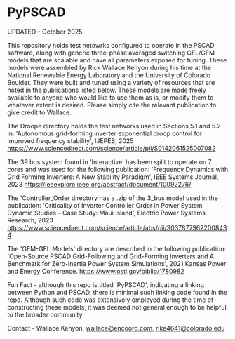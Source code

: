 # PyPSCAD

UPDATED - October 2025.

This repository holds test netowrks configured to operate in the PSCAD software, along with generic three-phase averaged switching GFL/GFM models that are scalable and have all parameters exposed for tuning. These models were assembled by Rick Wallace Kenyon during his time at the National Renewable Energy Laboratory and the University of Colorado Boulder. They were built and tuned using a variety of resources that are noted in the publications listed below. These models are made freely available to anyone who would like to use them as is, or modify them to whatever extent is desired. Please simply cite the relevant publication to give credit to Wallace.

The Droope directory holds the test networks used in Sections 5.1 and 5.2 in:
'Autonomous grid-forming inverter exponential droop control for improved frequency stability', IJEPES, 2025
https://www.sciencedirect.com/science/article/pii/S0142061525007082
 
The 39 bus system found in 'Interactive' has been split to operate on 7 cores and was used for the following publication:
 'Frequency Dynamics with Grid Forming Inverters: A New Stability Paradigm', IEEE Systems Journal, 2023
https://ieeexplore.ieee.org/abstract/document/10092276/

The 'Controller_Order directory has a .zip of the 3_bus model used in the publication:
'Criticality of Inverter Controller Order in Power System Dynamic Studies – Case Study: Maui Island', Electric Power Systems Research, 2023
https://www.sciencedirect.com/science/article/abs/pii/S0378779622008434

The 'GFM-GFL Models' directory are described in the following publication:
'Open-Source PSCAD Grid-Following and Grid-Forming Inverters and A Benchmark for Zero-Inertia Power System Simulations', 2021 Kansas Power and Energy Conference.
https://www.osti.gov/biblio/1780982

Fun Fact - although this repo is titled 'PyPSCAD', indicating a linking between Python and PSCAD, there is minimal such linking code found in the repo. Although such code was extensively employed during the time of constructing these models, it was deemed not general enough to be helpful to the broader community.

Contact - Wallace Kenyon, wallace@encoord.com, rike4641@colorado.edu